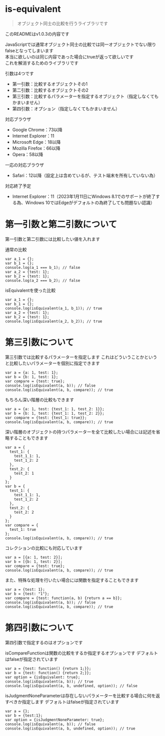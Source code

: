 # is-equivalent

> オブジェクト同士の比較を行うライブラリです

このREADMEはv1.0.3の内容です

JavaScriptでは通常オブジェクト同士の比較では同一オブジェクトでない限りfalseとなってしまいます  
本当に欲しいのは同じ内容であった場合にtrueが返って欲しいです  
これを解消するためのライブラリです

引数は4つです  
* 第一引数：比較するオブジェクトその1  
* 第二引数：比較するオブジェクトその2  
* 第三引数：比較するパラメーターを指定するオブジェクト（指定しなくてもかまいません）  
* 第四引数：オプション（指定しなくてもかまいません）

対応ブラウザ  
* Google Chrome：73以降  
* Internet Explorer：11  
* Microsoft Edge：18以降  
* Mozilla Firefox：66以降  
* Opera：58以降  

一応の対応ブラウザ
* Safari：12以降（設定上は含めているが、テスト端末を所有していない為）

対応終了予定
* Internet Explorer：11（2023年1月11日にWindows 8.1でのサポートが終了する為、Windows 10ではEdgeがデフォルトの為終了しても問題ない認識）


# 第一引数と第二引数について
第一引数と第二引数には比較したい値を入れます

通常の比較
```
var a_1 = {};
var b_1 = {};
console.log(a_1 === b_1); // false
var a_2 = {test: 1};
var b_2 = {test: 1};
console.log(a_2 === b_2); // false
```

isEquivalentを使った比較
```
var a_1 = {};
var b_1 = {};
console.log(isEquivalent(a_1, b_1)); // true
var a_2 = {test: 1};
var b_2 = {test: 1};
console.log(isEquivalent(a_2, b_2)); // true
```

# 第三引数について
第三引数では比較するパラメーターを指定します
これはどういうことかというと比較したいパラメーターを個別に指定できます
```
var a = {a: 1, test: 1};
var b = {b: 1, test: 1};
var compare = {test: true};
console.log(isEquivalent(a, b)); // false
console.log(isEquivalent(a, b, compare)); // true
```

もちろん深い階層の比較もできます
```
var a = {a: 1, test: {test_1: 1, test_2: 1}};
var b = {b: 1, test: {test_1: 1, test_2: 2}};
var compare = {test: {test_1: true}};
console.log(isEquivalent(a, b, compare)); // true
```

深い階層のオブジェクトの持つパラメーターを全て比較したい場合には記述を省略することもできます
```
var a = {
  test_1: {
    test_1_1: 1,
    test_1_2: 2
  },
  test_2: {
    test_2: 1
  }
};
var b = {
  test_1: {
    test_1_1: 1,
    test_1_2: 2
  },
  test_2: {
    test_2: 2
  }
};
var compare = {
  test_1: true
};
console.log(isEquivalent(a, b, compare)); // true
```

コレクションの比較にも対応しています
```
var a = [{a: 1, test: 2}];
var b = [{b: 1, test: 2}];
var compare = {test: true};
console.log(isEquivalent(a, b, compare)); // true
```

また、特殊な処理を行いたい場合には関数を指定することもできます
```
var a = {test: 1};
var b = {test: "1"};
var compare = {test: function(a, b) {return a == b}};
console.log(isEquivalent(a, b)); // false
console.log(isEquivalent(a, b, compare)); // true
```

# 第四引数について
第四引数で指定するのはオプションです

isCompareFunctionは関数の比較をするか指定するオプションです
デフォルトはfalseが指定されています
```
var a = {test: function() {return 1;}};
var b = {test: function() {return 2;}};
var option = {isEquivalent: true};
console.log(isEquivalent(a, b)); // true
console.log(isEquivalent(a, b, undefined, option)); // false
```

isJudgmentNoneParameterは存在しないパラメーターを比較する場合に何を返すべきか指定します
デフォルトはfalseが指定されています
```
var a = {};
var b = {test:1};
var option = {isJudgmentNoneParameter: true};
console.log(isEquivalent(a, b)); // false
console.log(isEquivalent(a, b, undefined, option)); // true
```
